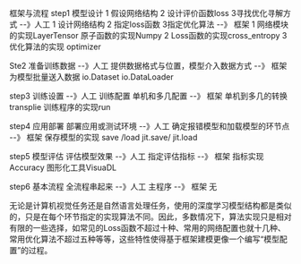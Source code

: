 框架与流程
step1 模型设计  1 假设网络结构 2 设计评价函数loss 3寻找优化寻解方式  --》人工 1 设计网络结构 2 指定loss函数 3指定优化算法 --》 框架 1 网络模块的实现LayerTensor 原子函数的实现Numpy 2 Loss函数的实现cross_entropy 3 优化算法的实现 optimizer

Ste2 准备训练数据  --》人工 提供数据格式与位置，模型介入数据方式 --》 框架 为模型批量送入数据 io.Dataset io.DataLoader

step3 训练设置  --》人工 训练配置 单机和多几配置 --》 框架 单机到多几的转换 transplie 训练程序的实现run

step4 应用部署 部署应用或测试环境  --》人工  确定报错模型和加载模型的环节点 --》 框架 保存模型的实现 save /load  jit.save/ jit.load

step5 模型评估 评估模型效果 --》人工  指定评估指标 --》 框架  指标实现Accuracy 图形化工具VisuaDL

step6 基本流程 全流程串起来 --》人工  主程序 --》 框架 无

无论是计算机视觉任务还是自然语言处理任务，使用的深度学习模型结构都是类似的，只是在每个环节指定的实现算法不同。因此，多数情况下，算法实现只是相对有限的一些选择，如常见的Loss函数不超过十种、常用的网络配置也就十几种、常用优化算法不超过五种等等，这些特性使得基于框架建模更像一个编写“模型配置”的过程。